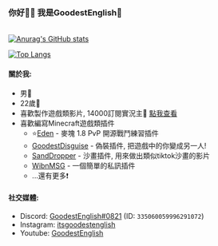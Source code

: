 ### 你好🙋‍♂️ 我是GoodestEnglish💎
\
[![Anurag's GitHub stats](https://github-readme-stats.vercel.app/api?username=GoodestEnglish&count_private=true&show_icons=true&theme=dracula)](https://github.com/anuraghazra/github-readme-stats)

[![Top Langs](https://github-readme-stats.vercel.app/api/top-langs/?username=GoodestEnglish&theme=dracula)](https://github.com/anuraghazra/github-readme-stats)

#### 關於我:

- 男👦
- 22歲🐴
- 喜歡製作遊戲類影片, 14000訂閱實況主🔴 [點我查看](https://youtube.com/c/goodestenglishpvp)
- 喜歡編寫Minecraft遊戲類插件
  * ⭐[Eden](https://github.com/RealGoodestEnglish/Eden) - 麥塊 1.8 PvP 開源戰鬥練習插件
  * [GoodestDisguise](https://github.com/GoodestEnglish/GoodestDisguise) - 偽裝插件, 把遊戲中的你變成另一人!
  * [SandDropper](https://github.com/GoodestEnglish/SandDropper) - 沙畫插件, 用來做出類似tiktok沙畫的影片
  * [WibnMSG](https://github.com/GoodestEnglish/WibnMSG) - 一個簡單的私訊插件
  * ...還有更多❗
 
 #### 社交媒體:
 - Discord: [GoodestEnglish#0821](https://discord.com/users/335060059996291072) (ID: `335060059996291072`)
 - Instagram: [itsgoodestenglish](https://www.instagram.com/itsgoodestenglish)
 - Youtube: [GoodestEnglish](https://youtube.com/c/goodestenglishpvp)
